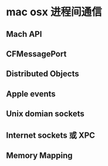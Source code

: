 # mac osx 进程间通信 
## Mach API 
## CFMessagePort 
## Distributed Objects
## Apple events
## Unix domian sockets 
## Internet sockets 或 XPC
## Memory Mapping